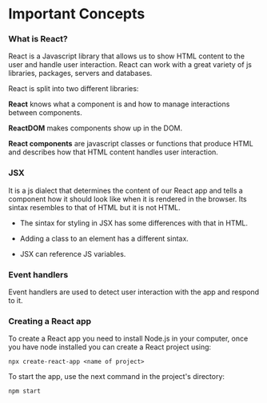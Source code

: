 # Important Concepts

### What is React?
React is a Javascript library that allows us to show HTML content to the user and handle user interaction.
React can work with a great variety of js libraries, packages, servers and databases.

React is split into two different libraries:

**React** knows what a component is and how to manage interactions between components.

**ReactDOM** makes components show up in the DOM.

**React components** are javascript classes or functions that produce HTML and describes how that HTML content handles user interaction.

### JSX

It is a js dialect that determines the content of our React app and tells a component how it should look like when it is rendered in the browser. Its sintax resembles to that of HTML but it is not HTML.

* The sintax for styling in JSX has some differences with that in HTML. 

* Adding a class to an element has a different sintax.

* JSX can reference  JS variables. 

### Event handlers

Event handlers are used to detect user interaction with the app and respond to it.

### Creating a React app
To create a React app you need to install Node.js in your computer, once you have node installed you can create a React project using:
```
npx create-react-app <name of project>
```
To start the app, use the next command in the project's directory:
```
npm start
```
